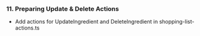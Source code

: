 ### 11. Preparing Update & Delete Actions

* Add actions for UpdateIngredient and DeleteIngredient in shopping-list-actions.ts